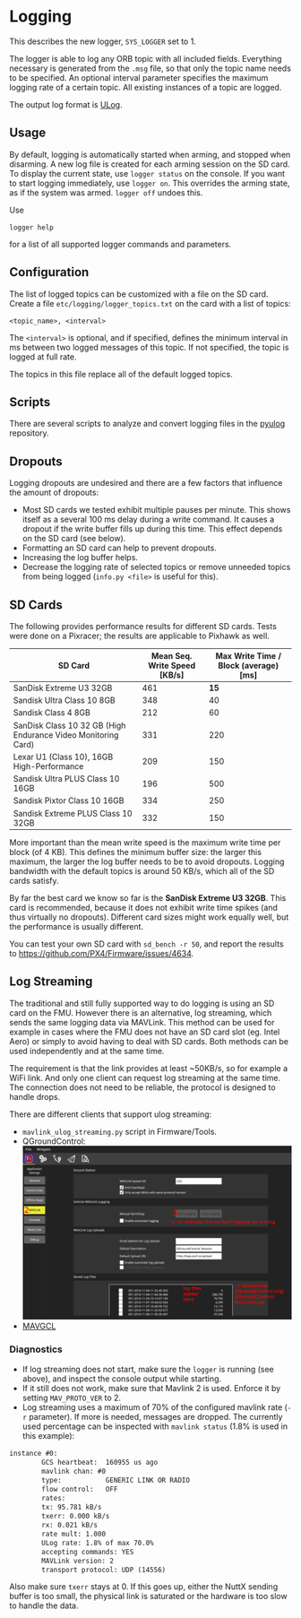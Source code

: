 # Logging

This describes the new logger, `SYS_LOGGER` set to 1.

The logger is able to log any ORB topic with all included fields. Everything
necessary is generated from the `.msg` file, so that only the topic name needs
to be specified. An optional interval parameter specifies the maximum logging
rate of a certain topic. All existing instances of a topic are logged.

The output log format is [ULog](../log/ulog_file_format.md).

## Usage
By default, logging is automatically started when arming, and stopped when
disarming. A new log file is created for each arming session on the SD card. To
display the current state, use `logger status` on the console.  If you want to
start logging immediately, use `logger on`. This overrides the arming state, as
if the system was armed. `logger off` undoes this.

Use
```
logger help
```
for a list of all supported logger commands and parameters.


## Configuration
The list of logged topics can be customized with a file on the SD card. Create a
file `etc/logging/logger_topics.txt` on the card with a list of topics:
```
<topic_name>, <interval>
```
The `<interval>` is optional, and if specified, defines the minimum interval in
ms between two logged messages of this topic. If not specified, the topic is
logged at full rate.

The topics in this file replace all of the default logged topics.


## Scripts
There are several scripts to analyze and convert logging files in the
[pyulog](https://github.com/PX4/pyulog) repository.


## Dropouts
Logging dropouts are undesired and there are a few factors that influence the
amount of dropouts:
- Most SD cards we tested exhibit multiple pauses per minute. This shows
  itself as a several 100 ms delay during a write command. It causes a dropout
  if the write buffer fills up during this time. This effect depends on the SD
  card (see below).
- Formatting an SD card can help to prevent dropouts.
- Increasing the log buffer helps.
- Decrease the logging rate of selected topics or remove unneeded topics from
  being logged (`info.py <file>` is useful for this).

## SD Cards
The following provides performance results for different SD cards.
Tests were done on a Pixracer; the results are applicable to Pixhawk as well.

| SD Card | Mean Seq. Write Speed [KB/s] | Max Write Time / Block (average) [ms] |
| -- | -- | -- |
| SanDisk Extreme U3 32GB | 461 | **15** |
| Sandisk Ultra Class 10 8GB | 348 | 40 |
| Sandisk Class 4 8GB | 212 | 60 |
| SanDisk Class 10 32 GB (High Endurance Video Monitoring Card) | 331 | 220 |
| Lexar U1 (Class 10), 16GB High-Performance | 209 | 150 |
| Sandisk Ultra PLUS Class 10 16GB | 196 | 500 |
| Sandisk Pixtor Class 10 16GB | 334 | 250 |
| Sandisk Extreme PLUS Class 10 32GB | 332 | 150 |

More important than the mean write speed is the maximum write time per block (of
4 KB). This defines the minimum buffer size: the larger this maximum, the larger
the log buffer needs to be to avoid dropouts. Logging bandwidth with the default
topics is around 50 KB/s, which all of the SD cards satisfy.

By far the best card we know so far is the **SanDisk Extreme U3 32GB**. This
card is recommended, because it does not exhibit write time spikes (and thus
virtually no dropouts). Different card sizes might work equally well, but the
performance is usually different.

You can test your own SD card with `sd_bench -r 50`, and report the results to
https://github.com/PX4/Firmware/issues/4634.

## Log Streaming
The traditional and still fully supported way to do logging is using an SD card
on the FMU. However there is an alternative, log streaming, which sends the
same logging data via MAVLink. This method can be used for example in cases
where the FMU does not have an SD card slot (eg. Intel Aero) or simply to avoid
having to deal with SD cards. Both methods can be used independently and at the
same time.

The requirement is that the link provides at least ~50KB/s, so for example a
WiFi link. And only one client can request log streaming at the same time. The
connection does not need to be reliable, the protocol is designed to handle
drops.

There are different clients that support ulog streaming:
- `mavlink_ulog_streaming.py` script in Firmware/Tools.
- QGroundControl:
![](../../assets/gcs/qgc-log-streaming.png)
- [MAVGCL](https://github.com/ecmnet/MAVGCL)

### Diagnostics
- If log streaming does not start, make sure the `logger` is running (see
  above), and inspect the console output while starting.
- If it still does not work, make sure that Mavlink 2 is used. Enforce it by
  setting `MAV_PROTO_VER` to 2.
- Log streaming uses a maximum of 70% of the configured mavlink rate (`-r`
  parameter). If more is needed, messages are dropped. The currently used
  percentage can be inspected with `mavlink status` (1.8% is used in this
  example):
```
instance #0:
        GCS heartbeat:  160955 us ago
        mavlink chan: #0
        type:           GENERIC LINK OR RADIO
        flow control:   OFF
        rates:
        tx: 95.781 kB/s
        txerr: 0.000 kB/s
        rx: 0.021 kB/s
        rate mult: 1.000
        ULog rate: 1.8% of max 70.0%
        accepting commands: YES
        MAVLink version: 2
        transport protocol: UDP (14556)
```
  Also make sure `txerr` stays at 0. If this goes up, either the NuttX sending
  buffer is too small, the physical link is saturated or the hardware is too
  slow to handle the data.


